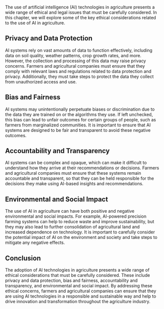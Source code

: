 
The use of artificial intelligence (AI) technologies in agriculture presents a wide range of ethical and legal issues that must be carefully considered. In this chapter, we will explore some of the key ethical considerations related to the use of AI in agriculture.

Privacy and Data Protection
---------------------------

AI systems rely on vast amounts of data to function effectively, including data on soil quality, weather patterns, crop growth rates, and more. However, the collection and processing of this data may raise privacy concerns. Farmers and agricultural companies must ensure that they comply with relevant laws and regulations related to data protection and privacy. Additionally, they must take steps to protect the data they collect from unauthorized access and use.

Bias and Fairness
-----------------

AI systems may unintentionally perpetuate biases or discrimination due to the data they are trained on or the algorithms they use. If left unchecked, this bias can lead to unfair outcomes for certain groups of people, such as farmers from marginalized communities. It is important to ensure that AI systems are designed to be fair and transparent to avoid these negative outcomes.

Accountability and Transparency
-------------------------------

AI systems can be complex and opaque, which can make it difficult to understand how they arrive at their recommendations or decisions. Farmers and agricultural companies must ensure that these systems remain accountable and transparent, so that they can be held responsible for the decisions they make using AI-based insights and recommendations.

Environmental and Social Impact
-------------------------------

The use of AI in agriculture can have both positive and negative environmental and social impacts. For example, AI-powered precision farming systems can help to reduce waste and improve sustainability, but they may also lead to further consolidation of agricultural land and increased dependence on technology. It is important to carefully consider the potential impact of AI on the environment and society and take steps to mitigate any negative effects.

Conclusion
----------

The adoption of AI technologies in agriculture presents a wide range of ethical considerations that must be carefully considered. These include privacy and data protection, bias and fairness, accountability and transparency, and environmental and social impact. By addressing these ethical concerns, farmers and agricultural companies can ensure that they are using AI technologies in a responsible and sustainable way and help to drive innovation and transformation throughout the agriculture industry.
